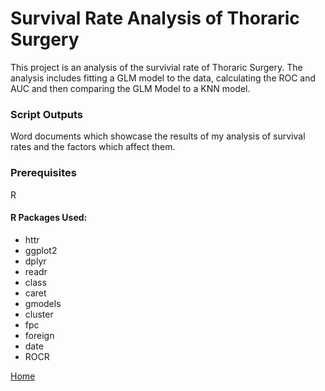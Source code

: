 # Survival Rate Analysis of Thoraric Surgery

This project is an analysis of the survivial rate of Thoraric Surgery. The analysis includes fitting a GLM model to the data, calculating the ROC and AUC and then comparing the GLM Model to a KNN model. 

### Script Outputs

Word documents which showcase the results of my analysis of survival rates and the factors which affect them.  

### Prerequisites

R 
#### R Packages Used:
* httr
* ggplot2
* dplyr
* readr
* class
* caret
* gmodels
* cluster
* fpc
* foreign
* date
* ROCR

[Home](README.md)